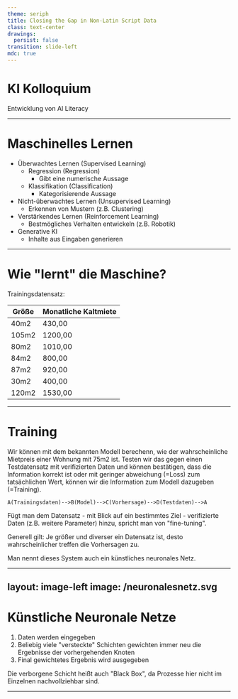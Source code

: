 ```yaml
---
theme: seriph
title: Closing the Gap in Non-Latin Script Data
class: text-center
drawings:
  persist: false
transition: slide-left
mdc: true
---
```


<style>
  strong {
    color: #B31FB8;
  }
</style>

# KI Kolloquium

Entwicklung von <span v-mark.circle.red>AI Literacy</span>

---

# Maschinelles Lernen

- Überwachtes Lernen (Supervised Learning)
  - Regression (Regression)
    - Gibt eine numerische Aussage
  - Klassifikation (Classification)
    - Kategorisierende Aussage
- Nicht-überwachtes Lernen (Unsupervised Learning)
  - Erkennen von Mustern (z.B. Clustering)
- Verstärkendes Lernen (Reinforcement Learning)
  - Bestmögliches Verhalten entwickeln (z.B. Robotik)
- Generative KI
  - Inhalte aus Eingaben generieren

---

# Wie "lernt" die Maschine?

Trainingsdatensatz:

| Größe | Monatliche Kaltmiete |
| --- | --- |
| 40m2 | 430,00 |
| 105m2 | 1200,00 |
| 80m2 | 1010,00 |
| 84m2 | 800,00 |
| 87m2 | 920,00 |
| 30m2 | 400,00 |
| 120m2 | 1530,00 |

---

# Training

Wir können mit dem bekannten Modell berechenn, wie der wahrscheinliche Mietpreis einer Wohnung mit 75m2 ist. Testen wir das gegen einen Testdatensatz mit verifizierten Daten und können bestätigen, dass die Information korrekt ist oder mit geringer abweichung (=Loss) zum tatsächlichen Wert, können wir die Information zum Modell dazugeben (=Training).

```mermaid
A(Trainingsdaten)-->B(Model)-->C(Vorhersage)-->D(Testdaten)-->A
```

Fügt man dem Datensatz - mit Blick auf ein bestimmtes Ziel - verifizierte Daten (z.B. weitere Parameter) hinzu, spricht man von "fine-tuning".

Generell gilt: Je größer und diverser ein Datensatz ist, desto wahrscheinlicher treffen die Vorhersagen zu.

Man nennt dieses System auch ein <span v-mark.circle.pink>künstliches neuronales Netz</span>.

---
layout: image-left
image: /neuronalesnetz.svg
---

# Künstliche Neuronale Netze

1. Daten werden eingegeben
2. Beliebig viele "versteckte" Schichten gewichten immer neu die Ergebnisse der vorhergehenden Knoten
3. Final gewichtetes Ergebnis wird ausgegeben

Die verborgene Schicht heißt auch <span v-mark.circle.pink>"Black Box"</span>, da Prozesse hier nicht im Einzelnen nachvollziehbar sind.

--- 